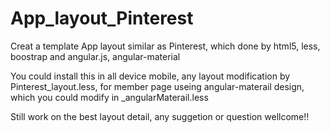 # App_layout_Pinterest
Creat a template App layout similar as Pinterest, which done by html5, less, boostrap and angular.js, angular-material

You could install this in all device mobile, any layout modification by Pinterest_layout.less, for member page useing angular-materail 
design, which you could modify in _angularMaterail.less

Still work on the best layout detail, any suggetion or question wellcome!!

